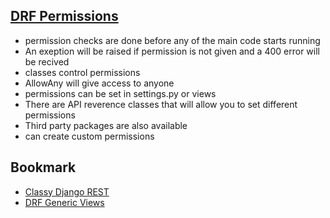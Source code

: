 
## [DRF Permissions](https://www.django-rest-framework.org/api-guide/permissions/)

- permission checks are done before any of the main code starts running
- An exeption will be raised if permission is not given and a 400 error will be recived
- classes control permissions
- AllowAny will give access to anyone
- permissions can be set in settings.py or views
- There are API reverence classes that will allow you to set different permissions
- Third party packages are also available
- can create custom permissions

## Bookmark

- [Classy Django REST](http://www.cdrf.co/)
- [DRF Generic Views](https://www.django-rest-framework.org/api-guide/generic-views/)